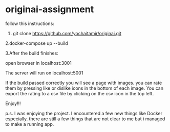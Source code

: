 # originai-assignment

follow this instructions:

1. git clone https://github.com/yochaitamir/originai.git

2.docker-compose up --build

3.After the build finishes:

  open browser in localhost:3001
  
  The server will run on localhost:5001
  
If  the build passed correctly you will see a page with images. you can rate them by pressing like or dislike icons in the bottom of each image.
You can export the rating to a csv file by clicking on the csv icon in the top left.

Enjoy!!!

p.s.
I was enjoying the project. I encountered a few new things like Docker especially. there are still a few things that are not clear to me but i managed to make a running app.



